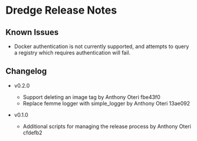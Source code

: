 # Dredge Release Notes

## Known Issues

* Docker authentication is not currently supported, and attempts to query a
  registry which requires authentication will fail.

## Changelog
- v0.2.0

  - Support deleting an image tag by Anthony Oteri fbe43f0
  - Replace femme logger with simple_logger by Anthony Oteri 13ae092

- v0.1.0

  - Additional scripts for managing the release process by Anthony Oteri cfdefb2

